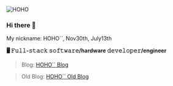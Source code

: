 ![HOHO](https://hoho.im/wp-content/uploads/2017/08/logo-2.png)


### Hi there 👋

My nickname: HOHO``, Nov30th, July13th

**🖥 𝙵𝚞𝚕𝚕-𝚜𝚝𝚊𝚌𝚔 𝚜𝚘𝚏𝚝𝚠𝚊𝚛𝚎/hardware 𝚍𝚎𝚟𝚎𝚕𝚘𝚙𝚎𝚛/engineer**

> Blog: [HOHO`` Blog](https://hoho.im)

> Old Blog: [HOHO`` Old Blog](https://hoho.im/blog)